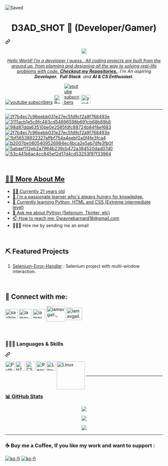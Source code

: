 ![Saved](https://github.com/D3ADSHOTI/D3ADSHOTI/assets/76398764/7973748a-1f87-48e8-a09e-7f4da393dceb)

<div class="markdown-heading" dir="auto"><h1 align="center" class="heading-element" dir="auto">D3AD_SHOT 👋 (Developer/Gamer)</h1><a id="user-content-hi-im-harsh-sahu" class="anchor" aria-label="Permalink: D3AD_SHOT 👋 (Developer/Gamer)" href="#hi-im-harsh-sahu"><svg class="octicon octicon-link" viewBox="0 0 16 16" version="1.1" width="16" height="16" aria-hidden="true"><path d="m7.775 3.275 1.25-1.25a3.5 3.5 0 1 1 4.95 4.95l-2.5 2.5a3.5 3.5 0 0 1-4.95 0 .751.751 0 0 1 .018-1.042.751.751 0 0 1 1.042-.018 1.998 1.998 0 0 0 2.83 0l2.5-2.5a2.002 2.002 0 0 0-2.83-2.83l-1.25 1.25a.751.751 0 0 1-1.042-.018.751.751 0 0 1-.018-1.042Zm-4.69 9.64a1.998 1.998 0 0 0 2.83 0l1.25-1.25a.751.751 0 0 1 1.042.018.751.751 0 0 1 .018 1.042l-1.25 1.25a3.5 3.5 0 1 1-4.95-4.95l2.5-2.5a3.5 3.5 0 0 1 4.95 0 .751.751 0 0 1-.018 1.042.751.751 0 0 1-1.042.018 1.998 1.998 0 0 0-2.83 0l-2.5 2.5a1.998 1.998 0 0 0 0 2.83Z"></path></svg></a></div>

<p align="center">
    <a href="https://git.io/streak-stats"><img src="https://readme-typing-svg.demolab.com?font=Fira+Code&pause=1000&random=false&width=435&lines=Computer+Science+Lover;Technology+Enjoyer;Aspiring+Real+World+Developer;Learning+Fullstack+Development)](https://git.io/typing-svg"
</p>

<p align="center" dir="auto">
<em>
    Hello World! I'm a developer I guess.. <b></b>All coding projects are built from the ground up, from planning and designing all the way to solving real-life problems with code. <b>Checkout my <a href="https://github.com/D3ADSHOTI?tab=repositories" rel="nofollow">Repositories.</a></b><b></b>. I'm An aspiring <b>Developer.</b>&nbsp; <b>Full Stack</b>&nbsp; and <b> AI &amp; CS Enthusiast.</b> </em>
  <br>
</p>
   <p align="left" dir="auto">
      <a href="https://www.youtube.com/watch?v=vO5h-9Ibmck" rel="nofollow">
         <img alt="youtube subscribers" title="Subscribe to my YouTube channel" src="https://camo.githubusercontent.com/da2304822545e238cc0ad9d67070f98bd09f49bb0c1532ee094095842f14cc5d/68747470733a2f2f696d672e736869656c64732e696f2f62616467652f507974686f6e2d2532336637643130302e7376673f7374796c653d666f722d7468652d6261646765266c6f676f3d507974686f6e266c6f676f436f6c6f723d7768697465" data-canonical-src="" style="max-width: 100%;"></a> 
      <a href="https://www.buymeacoffee.com/d3ad_shot" rel="nofollow">
<img height="36" style="height: 29px; max-width: 100%;" src="https://camo.githubusercontent.com/2aa7552edc3e1410c672c6a189a93b40a9e4a83ace5048953eec34d06977cda8/68747470733a2f2f73746f726167652e6b6f2d66692e636f6d2f63646e2f6b6f6669352e706e673f763d33" border="0" alt="Buy Me a Coffee at ko-fi.com" data-canonical-src="">
      <a href="https://twitter.com/ID3AD_SHOTI">
         <img alt="youtube subscribers" title="Subscribe to my YouTube channel" src="https://camo.githubusercontent.com/1c016ee974901abaa4b4ab3015794d9dddd096404489f2bb1eea1a5060ee5400/68747470733a2f2f696d672e736869656c64732e696f2f62616467652f547769747465722d2532333034303430342e7376673f7374796c653d666f722d7468652d6261646765266c6f676f3d58266c6f676f436f6c6f723d7768697465" data-canonical-src="" style="max-width: 10%;"></a> 
      <a href="https://discordapp.com/users/d3ad_shot/" rel="nofollow">
<img height="36" style="height: 29px; max-width: 100%;"
         <img alt="youtube subscribers" title="Subscribe to my YouTube channel" src="https://img.shields.io/badge/Discord-5865F2?style=for-the-badge&logo=discord&logoColor=white" data-canonical-src="" style="max-width: 10%;"></a>
      <a href="" rel="nofollow">
<img height="36" style="height: 29px; max-width: 100%;"
   </p>
<hr>

![2f7b4ec7c96eebb031e27ec5fd9cf2a9f768493e](https://github.com/D3ADSHOTI/Selenium-Error-handler/assets/76398764/66cac648-1334-459a-839d-71aa12a74d5e)
![3111acb1e5c8fc483cd54896598b691cb68b89b8](https://github.com/D3ADSHOTI/Selenium-Error-handler/assets/76398764/b418328b-67aa-4d01-9996-ed1a1df225f2)
![98d87dda63510be0e2585fdfc88724b84f8ef683](https://github.com/D3ADSHOTI/Selenium-Error-handler/assets/76398764/d79e260a-d191-46b6-9ff3-afb3aa28aef4)
![2f7b4ec7c96eebb031e27ec5fd9cf2a9f768493e](https://github.com/D3ADSHOTI/Selenium-Error-handler/assets/76398764/7dfbcbd9-9432-406b-8c64-b0ca311b261e)
![1bf56538922327affbf754a4eebf2a0f4fe3fca4](https://github.com/D3ADSHOTI/Selenium-Error-handler/assets/76398764/6b267f8f-9d61-4a6e-a0fc-8d4c6ed79917)
![b2007be0805409526984ec4bca2e5ab7dfe3fb0f](https://github.com/D3ADSHOTI/Selenium-Error-handler/assets/76398764/9888b6b0-8f6c-4e97-9335-d24f65da2911)
![5abaef112eb2a7964b239cb472a384520dad07d0](https://github.com/D3ADSHOTI/Selenium-Error-handler/assets/76398764/a10ae1a5-eb96-4cf8-b6a9-2abf5f97e571)
![53c441b6ac4cc845ef2d17d4cd53253f97f33964](https://github.com/D3ADSHOTI/Selenium-Error-handler/assets/76398764/b9842c2d-67c1-4d53-b591-599999ba6226)

<br>
<h2 class="heading-element" dir="auto">👋🏻 More About Me</h2>
<ul dir="auto">
<li>🙋‍♂️ Currently 21 years old</li>
<li>🌟 I'm a passionate learner who's always hungry for knowledge.
<li>🌱 Currently learning Python, HTML and CSS (Extreme intermediate level)</li>
<li>💬 Ask me about Python (Selenium, Tkinter, etc)</li>
<li>📫 How to reach me: <a href="dwaynebarnard18@gmail.com">Dwaynebarnard18@gmail.com</a></li>
<li>🧑🏼‍💻 Hire me by sending me an email</li>
</ul>

<br>
<h2 class="heading-element" dir="auto">⛏️ Featured Projects</h2>
<ol dir="auto">
<li><a href="https://github.com/D3ADSHOTI/Selenium-Error-handler/tree/main">Selenium-Error-Handler</a> : Selenium project with multi-window interaction.</li>
</ol>
<br>

<h2 class="heading-element" dir="auto">🤝 Connect with me:</h2>
<p align="left" dir="auto">
<a href="https://twitter.com/ID3AD_SHOTI" rel="nofollow"><img align="center" src="https://raw.githubusercontent.com/rahuldkjain/github-profile-readme-generator/master/src/images/icons/Social/twitter.svg" alt="sachiinamoo" height="30" width="40" style="max-width: 100%;"></a>
<a href="https://www.instagram.com/d3ad_shot1/" rel="nofollow"><img align="center" src="https://raw.githubusercontent.com/rahuldkjain/github-profile-readme-generator/master/src/images/icons/Social/instagram.svg" alt="iamavgail._" height="30" width="40" style="max-width: 100%;"></a>
<a href="https://discordapp.com/users/d3ad_shot/" rel="nofollow"><img align="center" src="https://assets-global.website-files.com/6257adef93867e50d84d30e2/636e0a69f118df70ad7828d4_icon_clyde_blurple_RGB.svg" alt="iamavgail._" height="30" width="40" style="max-width: 100%;"></a>
<a href="https://www.reddit.com/user/D3AD_SHOTI/" rel="nofollow"><img align="center" src="https://static.vecteezy.com/system/resources/previews/018/930/474/large_2x/reddit-logo-reddit-icon-transparent-free-png.png" alt="iamavgail._" height="50" width="60" style="max-width: 100%;"></a>
<a href="https://stackoverflow.com/users/15102993/d3ad-shot" rel="nofollow"><img align="center" src="https://upload.wikimedia.org/wikipedia/commons/thumb/e/ef/Stack_Overflow_icon.svg/512px-Stack_Overflow_icon.svg.png" alt="iamavgail._" height="40" width="50" style="max-width: 100%;"></a>
</p>
<br>

<h2 class="heading-element" dir="auto"></h2>
<div class="markdown-heading" dir="auto"><h3 class="heading-element" dir="auto">🧑🏻‍💻 Languages & Skills </h3><a id="user-content--languages-and-tools" class="anchor" aria-label="Permalink: 🧑🏻‍💻 Languages " href="#-languages-and-tools"><svg class="octicon octicon-link" viewBox="0 0 16 16" version="1.1" width="16" height="16" aria-hidden="true"><path d="m7.775 3.275 1.25-1.25a3.5 3.5 0 1 1 4.95 4.95l-2.5 2.5a3.5 3.5 0 0 1-4.95 0 .751.751 0 0 1 .018-1.042.751.751 0 0 1 1.042-.018 1.998 1.998 0 0 0 2.83 0l2.5-2.5a2.002 2.002 0 0 0-2.83-2.83l-1.25 1.25a.751.751 0 0 1-1.042-.018.751.751 0 0 1-.018-1.042Zm-4.69 9.64a1.998 1.998 0 0 0 2.83 0l1.25-1.25a.751.751 0 0 1 1.042.018.751.751 0 0 1 .018 1.042l-1.25 1.25a3.5 3.5 0 1 1-4.95-4.95l2.5-2.5a3.5 3.5 0 0 1 4.95 0 .751.751 0 0 1-.018 1.042.751.751 0 0 1-1.042.018 1.998 1.998 0 0 0-2.83 0l-2.5 2.5a1.998 1.998 0 0 0 0 2.83Z"></path></svg></a></div>
<p dir="auto"><a target="_blank" rel="noopener noreferrer nofollow"
href="https://camo.githubusercontent.com/0d5534dd6a655164d3127c270557a5e39450dec8c22f71a9830359b6bd8e749b/68747470733a2f2f63646e2e6a7364656c6976722e6e65742f67682f64657669636f6e732f64657669636f6e2f69636f6e732f707974686f6e2f707974686f6e2d706c61696e2e737667"><img align="left" alt="Python" width="30px" src="https://camo.githubusercontent.com/0d5534dd6a655164d3127c270557a5e39450dec8c22f71a9830359b6bd8e749b/68747470733a2f2f63646e2e6a7364656c6976722e6e65742f67682f64657669636f6e732f64657669636f6e2f69636f6e732f707974686f6e2f707974686f6e2d706c61696e2e737667" data-canonical-src="https://cdn.jsdelivr.net/gh/devicons/devicon/icons/python/python-plain.svg" style="max-width: 100%;"></a></p>
<p dir="auto"><a target="_blank" rel="noopener noreferrer nofollow"
href="https://camo.githubusercontent.com/7a982fd7ff2590bd9c4c0c804d36ec84f4b6a54ce4a062e939b1455f619bf975/68747470733a2f2f63646e2e6a7364656c6976722e6e65742f67682f64657669636f6e732f64657669636f6e2f69636f6e732f68746d6c352f68746d6c352d706c61696e2e737667"><img align="left" alt="HTML" width="30px" src="https://camo.githubusercontent.com/7a982fd7ff2590bd9c4c0c804d36ec84f4b6a54ce4a062e939b1455f619bf975/68747470733a2f2f63646e2e6a7364656c6976722e6e65742f67682f64657669636f6e732f64657669636f6e2f69636f6e732f68746d6c352f68746d6c352d706c61696e2e737667" data-canonical-src="https://cdn.jsdelivr.net/gh/devicons/devicon/icons/html5/html5-plain.svg" style="max-width: 100%;"></a></p>
<p dir="auto"><a target="_blank" rel="noopener noreferrer nofollow" href="https://camo.githubusercontent.com/3902a23a4ee524225c3626a76a19391fe4a457e9c70e331e7d51abdfa1d76dbf/68747470733a2f2f63646e2e6a7364656c6976722e6e65742f67682f64657669636f6e732f64657669636f6e2f69636f6e732f637373332f637373332d706c61696e2e737667"><img align="left" alt="CSS" width="30px" src="https://camo.githubusercontent.com/3902a23a4ee524225c3626a76a19391fe4a457e9c70e331e7d51abdfa1d76dbf/68747470733a2f2f63646e2e6a7364656c6976722e6e65742f67682f64657669636f6e732f64657669636f6e2f69636f6e732f637373332f637373332d706c61696e2e737667" data-canonical-src="https://cdn.jsdelivr.net/gh/devicons/devicon/icons/css3/css3-plain.svg" style="max-width: 100%;"></a></p>
<p dir="auto"><a target="_blank" rel="noopener noreferrer nofollow" href="https://camo.githubusercontent.com/aed5f69c00ea3fd8c8bc70b89d236efae340eb3024526fd11bcba51c80c4aa40/68747470733a2f2f63646e2e6a7364656c6976722e6e65742f67682f64657669636f6e732f64657669636f6e2f69636f6e732f72656163742f72656163742d6f726967696e616c2e737667"><img align="left" alt="React" width="30px" src="https://camo.githubusercontent.com/aed5f69c00ea3fd8c8bc70b89d236efae340eb3024526fd11bcba51c80c4aa40/68747470733a2f2f63646e2e6a7364656c6976722e6e65742f67682f64657669636f6e732f64657669636f6e2f69636f6e732f72656163742f72656163742d6f726967696e616c2e737667" data-canonical-src="https://cdn.jsdelivr.net/gh/devicons/devicon/icons/react/react-original.svg" style="max-width: 100%;"></a></p>
<p dir="auto"><a target="_blank" rel="noopener noreferrer nofollow"
href="https://camo.githubusercontent.com/5b2a8527be6ce73521cdb521a1033b92ff7b1860f79585f66ec30ea75ab253e4/68747470733a2f2f63646e2e6a7364656c6976722e6e65742f67682f64657669636f6e732f64657669636f6e2f69636f6e732f6c696e75782f6c696e75782d6f726967696e616c2e737667"><img align="left" alt="Linux" width="30px" src="https://camo.githubusercontent.com/5b2a8527be6ce73521cdb521a1033b92ff7b1860f79585f66ec30ea75ab253e4/68747470733a2f2f63646e2e6a7364656c6976722e6e65742f67682f64657669636f6e732f64657669636f6e2f69636f6e732f6c696e75782f6c696e75782d6f726967696e616c2e737667" data-canonical-src="https://cdn.jsdelivr.net/gh/devicons/devicon/icons/linux/linux-original.svg" style="max-width: 100%;"></a></p>
<p dir="auto"><a target="_blank" rel="noopener noreferrer nofollow"
href="https://camo.githubusercontent.com/5b2a8527be6ce73521cdb521a1033b92ff7b1860f79585f66ec30ea75ab253e4/68747470733a2f2f63646e2e6a7364656c6976722e6e65742f67682f64657669636f6e732f64657669636f6e2f69636f6e732f6c696e75782f6c696e75782d6f726967696e616c2e737667"><img align="left" alt="Linux" width="90px" src="https://camo.githubusercontent.com/911af895eb0504646a2f178d68f2f038c87dcd51573af63bfaaca7985aa019f8/68747470733a2f2f696d672e736869656c64732e696f2f62616467652f546b696e7465722d2532333133323333612e7376673f7374796c653d666f722d7468652d6261646765266c6f676f3d546b696e746572266c6f676f436f6c6f723d7768697465" data-canonical-src="https://cdn.jsdelivr.net/gh/devicons/devicon/icons/linux/linux-original.svg" style="max-width: 100%;"></a></p>
<p dir="auto"><a target="_blank" rel="noopener noreferrer nofollow"
<br>

<p dir="auto"></p>
   <p align="left" dir="auto">
         <img alt="" title="" src="https://img.shields.io/badge/JavaScript-323330?style=for-the-badge&logo=javascript&logoColor=F7DF1E" data-canonical-src="" style="max-width: 10%;"></a> 
      <a href="" rel="nofollow">
<img height="36" style="height: 29px; max-width: 100%;"
   </p>
<hr>
<br>

<h3 class="heading-element" dir="auto">📊 GitHub Stats</h3>
<p align="center">
    <a href="https://git.io/streak-stats"><img src="https://github-readme-stats.vercel.app/api?username=D3ADSHOT1&theme=dark&hide_border=true&include_all_commits=false&count_private=false"/></a>
</p>
<p align="center">
    <a href="https://git.io/streak-stats"><img src="https://github-readme-streak-stats.herokuapp.com/?user=D3ADSHOT1&theme=dark&hide_border=true"/></a>
</p>
<p align="center">
    <a href="https://git.io/streak-stats"><img src="https://github-readme-stats.vercel.app/api/top-langs/?username=D3ADSHOT1&theme=dark&hide_border=true&include_all_commits=false&count_private=false&layout=compact&hide=shell"/></a>
</p>

<hr>
<h3 class="heading-element" dir="auto">☕ Buy me a Coffee, If you like my work and want to support :</h3>
<p dir="auto"><a href="https://ko-fi.com/J3J0VIXCM" rel="nofollow"><img src="https://camo.githubusercontent.com/2536cd84c6bbb2bae7330192b263063c7fce9097a5c2958df4ac4f7b9ddc1998/68747470733a2f2f696d672e736869656c64732e696f2f62616467652f4b6f2d2d66692d4631363036313f7374796c653d666f722d7468652d6261646765266c6f676f3d6b6f2d6669266c6f676f436f6c6f723d7768697465" alt="ko-fi" data-canonical-src="https://img.shields.io/badge/Ko--fi-F16061?style=for-the-badge&amp;logo=ko-fi&amp;logoColor=white" style="max-width: 100%;"></a>
<a target="_blank" rel="noopener noreferrer nofollow" href="https://camo.githubusercontent.com/2d91ef1f4811a4d103d53ce0f1f2d49fd00be666cb00d3513a4a82f8dc3bae0d/68747470733a2f2f696d672e736869656c64732e696f2f62616467652f50617950616c2d3030343537433f7374796c653d666f722d7468652d6261646765266c6f676f3d70617970616c266c6f676f436f6c6f723d7768697465"><img src="https://camo.githubusercontent.com/2d91ef1f4811a4d103d53ce0f1f2d49fd00be666cb00d3513a4a82f8dc3bae0d/68747470733a2f2f696d672e736869656c64732e696f2f62616467652f50617950616c2d3030343537433f7374796c653d666f722d7468652d6261646765266c6f676f3d70617970616c266c6f676f436f6c6f723d7768697465" alt="ko-fi" data-canonical-src="https://img.shields.io/badge/PayPal-00457C?style=for-the-badge&amp;logo=paypal&amp;logoColor=white" style="max-width: 100%;"></a></p>

